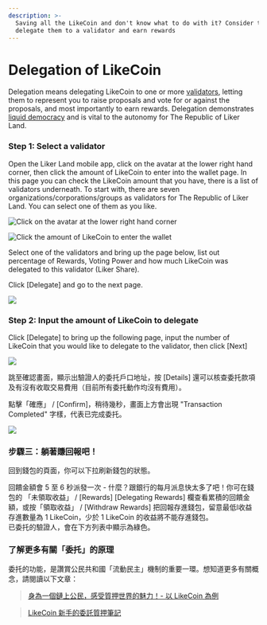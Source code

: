 ```yaml
---
description: >-
  Saving all the LikeCoin and don't know what to do with it? Consider to
  delegate them to a validator and earn rewards
---
```


# Delegation of LikeCoin

Delegation means delegating LikeCoin to one or more [validators](https://docs.like.co/constitution#9d28), letting them to represent you to raise proposals and vote for or against the proposals, and most importantly to earn rewards. Delegation demonstrates [liquid democracy](https://docs.like.co/user-guide/likecoin-chain/liquid-democracy) and is vital to the autonomy for The Republic of Liker Land.

### Step 1: Select a validator

Open the Liker Land mobile app, click on the avatar at the lower right hand corner, then click the amount of LikeCoin to enter into the wallet page. In this page you can check the LikeCoin amount that you have, there is a list of validators underneath. To start with, there are seven organizations/corporations/groups as validators for The Republic of Liker Land. You can select one of them as you like.



![Click on the avatar at the lower right hand corner](../../.gitbook/assets/img_2324.jpg)

![Click the amount of LikeCoin to enter the wallet](../../.gitbook/assets/delegate.png)

Select one of the validators and bring up the page below, list out percentage of Rewards, Voting Power and how much LikeCoin was delegated to this validator \(Liker Share\).

Click \[Delegate\] and go to the next page.  


![](../../.gitbook/assets/img_2327.jpg)

### **Step 2: Input the amount of LikeCoin to delegate**

Click \[Delegate\] to bring up the following page, input the number of LikeCoin that you would like to delegate to the validator, then click \[Next\]  


![](../../.gitbook/assets/img_2087.png)

跳至確認畫面，顯示出驗證人的委托戶口地址，按 \[Details\] 還可以核查委托款項及有沒有收取交易費用（目前所有委托動作均沒有費用）。

點擊「確應」 / \[Confirm\]，稍待幾秒，畫面上方會出現 "Transaction Completed" 字樣，代表已完成委托。

![](../../.gitbook/assets/img_2089.png)

### 步驟三：躺著賺回報吧！

回到錢包的頁面，你可以下拉刷新錢包的狀態。

回饋金額會 5 至 6 秒派發一次 - 什麼？跟銀行的每月派息快太多了吧！你可在錢包的 「未領取收益」 / \[Rewards\] \[Delegating Rewards\] 欄查看累積的回饋金額，或按「領取收益」 / \[Withdraw Rewards\] 把回報存進錢包，留意最低l收益存進數量為 1 LikeCoin，少於 1 LikeCoin 的收益將不能存進錢包。  
已委托的驗證人，會在下方列表中顯示為綠色。

### 了解更多有關「委托」的原理

委托的功能，是讚賞公民共和國「流動民主」機制的重要一環。想知道更多有關概念，請閱讀以下文章：

> [身為一個鏈上公民，感受質押世界的魅力！- 以 LikeCoin 為例](https://matters.news/@dablog/%E8%BA%AB%E7%82%BA%E4%B8%80%E5%80%8B%E9%8F%88%E4%B8%8A%E5%85%AC%E6%B0%91-%E6%84%9F%E5%8F%97%E8%B3%AA%E6%8A%BC%E4%B8%96%E7%95%8C%E7%9A%84%E9%AD%85%E5%8A%9B-%E4%BB%A5-like-coin-%E7%82%BA%E4%BE%8B-zdpuB1ePtb7TNzYpbfkdhNmf8REKkQxNX5MgRRir1BG6pWVts)

> [LikeCoin 新手的委託質押筆記](https://matters.news/@huanlin/like-coin-%E6%96%B0%E6%89%8B%E7%9A%84%E5%A7%94%E8%A8%97%E8%B3%AA%E6%8A%BC%E7%AD%86%E8%A8%98-bafyreifhicuom74neq4sojpkta6thdsia3y4zf7dmolgajvgph4c3usx5u)

